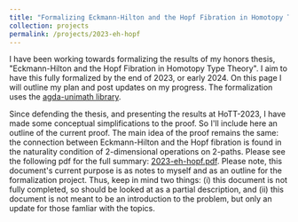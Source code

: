 ```yaml
---
title: "Formalizing Eckmann-Hilton and the Hopf Fibration in Homotopy Type Theory"
collection: projects
permalink: /projects/2023-eh-hopf
---
```


I have been working towards formalizing the results of my honors thesis, "Eckmann-Hilton and the Hopf Fibration in Homotopy Type Theory". I aim to have this fully formalized by the end of 2023, or early 2024. On this page I will outline my plan and post updates on my progress. The formalization uses the [agda-unimath library](https://unimath.github.io/agda-unimath/).

Since defending the thesis, and presenting the results at HoTT-2023, I have made some conceptual simplifications to the proof. So I'll include here an outline of the current proof. The main idea of the proof remains the same: the connection between Eckmann-Hilton and the Hopf fibration is found in the naturality condition of 2-dimensional operations on 2-paths. Please see the following pdf for the full summary: [2023-eh-hopf.pdf](https://morphismz.github.io/files/2023-eh-hopf.pdf). Please note, this document's current purpose is as notes to myself and as an outline for the formalization project. Thus, keep in mind two things: (i) this document is not fully completed, so should be looked at as a partial description, and (ii) this document is not meant to be an introduction to the problem, but only an update for those famliar with the topics.